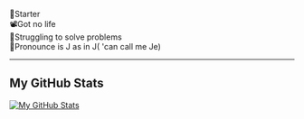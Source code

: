 🐍Starter <br>
📽️Got no life <br>
🦠Struggling to solve problems <br>
👾Pronounce is J as in J( 'can call me Je)

---

## My GitHub Stats

[![My GitHub Stats](https://github-readme-stats.vercel.app/api?username=YourUsername&show_icons=true&theme=radical)](https://github.com/YourUsername)
